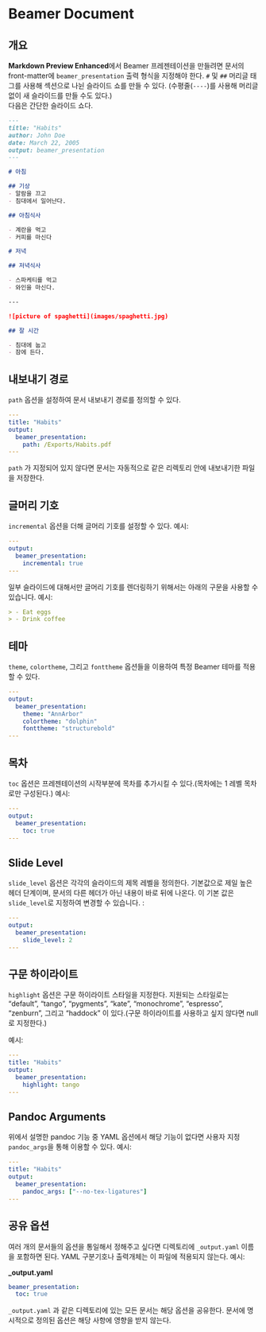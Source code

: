 # Beamer Document

## 개요

**Markdown Preview Enhanced**에서 Beamer 프레젠테이션을 만들려면 문서의 front-matter에 `beamer_presentation` 출력 형식을 지정해야 한다.
`#` 및 `##` 머리글 태그를 사용해 섹션으로 나뉜 슬라이드 쇼를 만들 수 있다. (수평줄(`----`)를 사용해 머리글 없이 새 슬라이드를 만들 수도 있다.)  
다음은 간단한 슬라이드 쇼다.

```markdown
---
title: "Habits"
author: John Doe
date: March 22, 2005
output: beamer_presentation
---

# 아침

## 기상
- 알람을 끄고
- 침대에서 일어난다.

## 아침식사

- 계란을 먹고
- 커피를 마신다

# 저녁

## 저녁식사

- 스파케티를 먹고
- 와인을 마신다.

---

![picture of spaghetti](images/spaghetti.jpg)

## 잘 시간

- 침대에 눕고
- 잠에 든다.
```

## 내보내기 경로

`path` 옵션을 설정하여 문서 내보내기 경로를 정의할 수 있다.

```yaml
---
title: "Habits"
output:
  beamer_presentation:
    path: /Exports/Habits.pdf
---

```

`path` 가 지정되어 있지 않다면 문서는 자동적으로 같은 리렉토리 안에 내보내기한 파일을 저장한다.

## 글머리 기호

`incremental` 옵션을 더해 글머리 기호를 설정할 수 있다. 예시:

```yaml
---
output:
  beamer_presentation:
    incremental: true
---

```

일부 슬라이드에 대해서만 글머리 기호를 렌더링하기 위해서는 아래의 구문을 사용할 수 있습니다. 예시:

```markdown
> - Eat eggs
> - Drink coffee
```

## 테마

`theme`, `colortheme`, 그리고 `fonttheme` 옵션들을 이용하여 특정 Beamer 테마를 적용할 수 있다.

```yaml
---
output:
  beamer_presentation:
    theme: "AnnArbor"
    colortheme: "dolphin"
    fonttheme: "structurebold"
---

```

## 목차

`toc` 옵션은 프레젠테이션의 시작부분에 목차를 추가시킬 수 있다.(목차에는 1 레벨 목차로만 구성된다.) 예시:

```yaml
---
output:
  beamer_presentation:
    toc: true
---

```

## Slide Level

`slide_level` 옵션은 각각의 슬라이드의 제목 레벨을 정의한다. 기본값으로 제일 높은 헤더 단계이며, 문서의 다른 헤더가 아닌 내용이 바로 뒤에 나온다. 이 기본 값은 `slide_level`로 지정하여 변경할 수 있습니다. :

```yaml
---
output:
  beamer_presentation:
    slide_level: 2
---

```

## 구문 하이라이트

`highlight` 옵션은 구문 하이라이트 스타일을 지정한다. 지원되는 스타일로는 “default”, “tango”, “pygments”, “kate”, “monochrome”, “espresso”, “zenburn”, 그리고 “haddock” 이 있다.(구문 하이라이트를 사용하고 싶지 않다면 null 로 지정한다.)


예시:

```yaml
---
title: "Habits"
output:
  beamer_presentation:
    highlight: tango
---

```

## Pandoc Arguments

위에서 설명한 pandoc 기능 중 YAML 옵션에서 해당 기능이 없다면 사용자 지정 `pandoc_args`을 통해 이용할 수 있다. 예시:

```yaml
---
title: "Habits"
output:
  beamer_presentation:
    pandoc_args: ["--no-tex-ligatures"]
---

```

## 공유 옵션

여러 개의 문서들의 옵션을 통일해서 정해주고 싶다면 디렉토리에  `_output.yaml` 이름을 포함하면 된다. YAML 구분기호나 출력개체는 이 파일에 적용되지 않는다. 예시:

**\_output.yaml**

```yaml
beamer_presentation:
  toc: true
```

`_output.yaml` 과 같은 디렉토리에 있는 모든 문서는 해당 옵션을 공유한다. 문서에 명시적으로 정의된 옵션은 해당 사항에 영향을 받지 않는다.